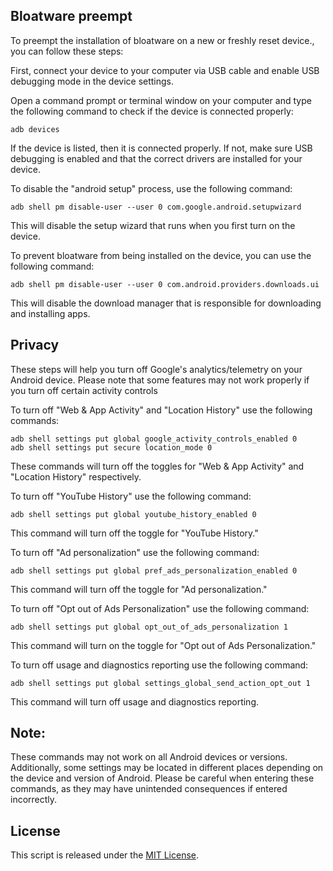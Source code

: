 ## Bloatware preempt
To preempt the installation of bloatware on a new or freshly reset device., you can follow these steps:

First, connect your device to your computer via USB cable and enable USB debugging mode in the device settings.

Open a command prompt or terminal window on your computer and type the following command to check if the device is connected properly:

```
adb devices
```

If the device is listed, then it is connected properly. If not, make sure USB debugging is enabled and that the correct drivers are installed for your device.

To disable the "android setup" process, use the following command:
```
adb shell pm disable-user --user 0 com.google.android.setupwizard
```

This will disable the setup wizard that runs when you first turn on the device.

To prevent bloatware from being installed on the device, you can use the following command:
```
adb shell pm disable-user --user 0 com.android.providers.downloads.ui
```

This will disable the download manager that is responsible for downloading and installing apps.

## Privacy
These steps will help you turn off Google's analytics/telemetry on your Android device. Please note that some features may not work properly if you turn off certain activity controls

To turn off "Web & App Activity" and "Location History" use the following commands:
```
adb shell settings put global google_activity_controls_enabled 0
adb shell settings put secure location_mode 0
```
These commands will turn off the toggles for "Web & App Activity" and "Location History" respectively.

To turn off "YouTube History" use the following command:
```
adb shell settings put global youtube_history_enabled 0
```
This command will turn off the toggle for "YouTube History."

To turn off "Ad personalization" use the following command:
```
adb shell settings put global pref_ads_personalization_enabled 0
```
This command will turn off the toggle for "Ad personalization."

To turn off "Opt out of Ads Personalization" use the following command:
```
adb shell settings put global opt_out_of_ads_personalization 1
```
This command will turn on the toggle for "Opt out of Ads Personalization."

To turn off usage and diagnostics reporting use the following command:
```
adb shell settings put global settings_global_send_action_opt_out 1
```
This command will turn off usage and diagnostics reporting.

## Note:

These commands may not work on all Android devices or versions. Additionally, some settings may be located in different places depending on the device and version of Android. Please be careful when entering these commands, as they may have unintended consequences if entered incorrectly.

## License

This script is released under the [MIT License](LICENSE).
